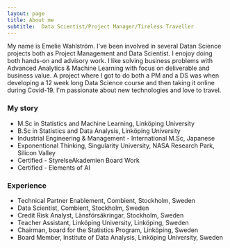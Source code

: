 ```yaml
---
layout: page
title: About me
subtitle:  Data Scientist/Project Manager/Tireless Traveller
---
```


My name is Emelie Wahlström. I've been involved in several Datan Science projects both as Project Management and Data Scientist. I enojoy doing both hands-on and advisory work. I like solving business problems with Advanced Analytics & Machine Learning with focus on deliverable and business value. A project where I got to do both a PM and a DS was when developing a 12 week long Data Science course and then taking it online during Covid-19. I'm passionate about new technologies and love to travel.


### My story

+ M.Sc in Statistics and Machine Learning, Linköping University
+ B.Sc in Statistics and Data Analysis, Linköping University
+ Industrial Engineering & Management - International M.Sc, Japanese
+ Exponentional Thinking, Singularity University, NASA Research Park, Silicon Valley
+ Certified - StyrelseAkademien Board Work
+ Certified - Elements of AI



### Experience

+ Technical Partner Enablement, Combient, Stockholm, Sweden
+ Data Scientist, Combient, Stockholm, Sweden
+ Credit Risk Analyst, Länsförsäkringar, Stockholm, Sweden 
+ Teacher Assistant, Linköping University, Linköping, Sweden
+ Chairman, board for the Statistics Program, Linköping, Sweden
+ Board Member, Institute of Data Analysis, Linköping University, Sweden
